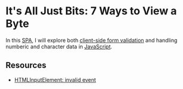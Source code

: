 # It's All Just Bits: 7 Ways to View a Byte

In this [SPA](https://en.wikipedia.org/wiki/Single-page_application), I will
explore both
[client-side form validation](https://developer.mozilla.org/en-US/docs/Learn/Forms/Form_validation)
and handling numberic and character data in
[JavaScript](https://en.wikipedia.org/wiki/JavaScript).


## Resources

- [HTMLInputElement: invalid event](https://developer.mozilla.org/en-US/docs/Web/API/HTMLInputElement/invalid_event)
